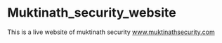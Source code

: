 # Muktinath_security_website
This is a live website of muktinath security
www.muktinathsecurity.com

